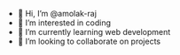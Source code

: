 - 👋 Hi, I’m @amolak-raj
- 👀 I’m interested in coding
- 🌱 I’m currently learning web development 
- 💞️ I’m looking to collaborate on projects
